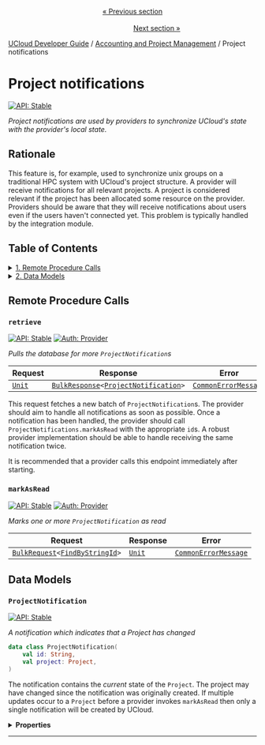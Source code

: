 <p align='center'>
<a href='/docs/developer-guide/accounting-and-projects/projects.md'>« Previous section</a>
&nbsp;&nbsp;&nbsp;&nbsp;&nbsp;&nbsp;&nbsp;&nbsp;&nbsp;&nbsp;&nbsp;&nbsp;&nbsp;&nbsp;&nbsp;&nbsp;&nbsp;&nbsp;&nbsp;&nbsp;&nbsp;&nbsp;&nbsp;&nbsp;&nbsp;&nbsp;&nbsp;&nbsp;&nbsp;&nbsp;&nbsp;&nbsp;&nbsp;&nbsp;&nbsp;&nbsp;&nbsp;&nbsp;&nbsp;&nbsp;&nbsp;&nbsp;&nbsp;&nbsp;&nbsp;&nbsp;&nbsp;&nbsp;&nbsp;&nbsp;&nbsp;&nbsp;&nbsp;&nbsp;&nbsp;&nbsp;&nbsp;&nbsp;&nbsp;&nbsp;&nbsp;&nbsp;&nbsp;&nbsp;&nbsp;&nbsp;&nbsp;&nbsp;&nbsp;&nbsp;&nbsp;&nbsp;&nbsp;&nbsp;&nbsp;&nbsp;&nbsp;&nbsp;&nbsp;&nbsp;&nbsp;&nbsp;&nbsp;&nbsp;&nbsp;&nbsp;&nbsp;&nbsp;&nbsp;&nbsp;&nbsp;&nbsp;&nbsp;&nbsp;&nbsp;&nbsp;&nbsp;&nbsp;&nbsp;&nbsp;&nbsp;&nbsp;&nbsp;&nbsp;&nbsp;&nbsp;&nbsp;&nbsp;&nbsp;&nbsp;&nbsp;&nbsp;&nbsp;&nbsp;&nbsp;&nbsp;&nbsp;&nbsp;&nbsp;&nbsp;&nbsp;&nbsp;&nbsp;&nbsp;&nbsp;&nbsp;&nbsp;&nbsp;&nbsp;&nbsp;&nbsp;&nbsp;&nbsp;&nbsp;&nbsp;&nbsp;&nbsp;&nbsp;&nbsp;&nbsp;&nbsp;&nbsp;&nbsp;&nbsp;&nbsp;&nbsp;&nbsp;&nbsp;&nbsp;&nbsp;&nbsp;&nbsp;&nbsp;<a href='/docs/developer-guide/accounting-and-projects/project-notifications-providers.md'>Next section »</a>
</p>


[UCloud Developer Guide](/docs/developer-guide/README.md) / [Accounting and Project Management](/docs/developer-guide/accounting-and-projects/README.md) / Project notifications
# Project notifications

[![API: Stable](https://img.shields.io/static/v1?label=API&message=Stable&color=green&style=flat-square)](/docs/developer-guide/core/api-conventions.md)

_Project notifications are used by providers to synchronize UCloud's state with the provider's local state._

## Rationale

This feature is, for example, used to synchronize unix groups on a traditional HPC system with UCloud's
project structure. A provider will receive notifications for all relevant projects. A project is considered
relevant if the project has been allocated some resource on the provider. Providers should be aware that
they will receive notifications about users even if the users haven't connected yet. This problem is
typically handled by the integration module.

## Table of Contents
<details>
<summary>
<a href='#remote-procedure-calls'>1. Remote Procedure Calls</a>
</summary>

<table><thead><tr>
<th>Name</th>
<th>Description</th>
</tr></thread>
<tbody>
<tr>
<td><a href='#retrieve'><code>retrieve</code></a></td>
<td>Pulls the database for more `ProjectNotification`s</td>
</tr>
<tr>
<td><a href='#markasread'><code>markAsRead</code></a></td>
<td>Marks one or more `ProjectNotification` as read</td>
</tr>
</tbody></table>


</details>

<details>
<summary>
<a href='#data-models'>2. Data Models</a>
</summary>

<table><thead><tr>
<th>Name</th>
<th>Description</th>
</tr></thread>
<tbody>
<tr>
<td><a href='#projectnotification'><code>ProjectNotification</code></a></td>
<td>A notification which indicates that a Project has changed</td>
</tr>
</tbody></table>


</details>


## Remote Procedure Calls

### `retrieve`

[![API: Stable](https://img.shields.io/static/v1?label=API&message=Stable&color=green&style=flat-square)](/docs/developer-guide/core/api-conventions.md)
[![Auth: Provider](https://img.shields.io/static/v1?label=Auth&message=Provider&color=informational&style=flat-square)](/docs/developer-guide/core/types.md#role)


_Pulls the database for more `ProjectNotification`s_

| Request | Response | Error |
|---------|----------|-------|
|<code><a href='https://kotlinlang.org/api/latest/jvm/stdlib/kotlin/-unit/'>Unit</a></code>|<code><a href='/docs/reference/dk.sdu.cloud.calls.BulkResponse.md'>BulkResponse</a>&lt;<a href='#projectnotification'>ProjectNotification</a>&gt;</code>|<code><a href='/docs/reference/dk.sdu.cloud.CommonErrorMessage.md'>CommonErrorMessage</a></code>|

This request fetches a new batch of `ProjectNotification`s. The provider should aim to handle all
notifications as soon as possible. Once a notification has been handled, the provider should call
`ProjectNotifications.markAsRead` with the appropriate `id`s. A robust provider implementation should
be able to handle receiving the same notification twice.

It is recommended that a provider calls this endpoint immediately after starting.


### `markAsRead`

[![API: Stable](https://img.shields.io/static/v1?label=API&message=Stable&color=green&style=flat-square)](/docs/developer-guide/core/api-conventions.md)
[![Auth: Provider](https://img.shields.io/static/v1?label=Auth&message=Provider&color=informational&style=flat-square)](/docs/developer-guide/core/types.md#role)


_Marks one or more `ProjectNotification` as read_

| Request | Response | Error |
|---------|----------|-------|
|<code><a href='/docs/reference/dk.sdu.cloud.calls.BulkRequest.md'>BulkRequest</a>&lt;<a href='/docs/reference/dk.sdu.cloud.FindByStringId.md'>FindByStringId</a>&gt;</code>|<code><a href='https://kotlinlang.org/api/latest/jvm/stdlib/kotlin/-unit/'>Unit</a></code>|<code><a href='/docs/reference/dk.sdu.cloud.CommonErrorMessage.md'>CommonErrorMessage</a></code>|




## Data Models

### `ProjectNotification`

[![API: Stable](https://img.shields.io/static/v1?label=API&message=Stable&color=green&style=flat-square)](/docs/developer-guide/core/api-conventions.md)


_A notification which indicates that a Project has changed_

```kotlin
data class ProjectNotification(
    val id: String,
    val project: Project,
)
```
The notification contains the _current_ state of the `Project`. The project may have changed since the
notification was originally created. If multiple updates occur to a `Project` before a provider invokes
`markAsRead` then only a single notification will be created by UCloud.

<details>
<summary>
<b>Properties</b>
</summary>

<details>
<summary>
<code>id</code>: <code><code><a href='https://kotlinlang.org/api/latest/jvm/stdlib/kotlin/-string/'>String</a></code></code> An identifier which uniquely identifies this notifications
</summary>



The identifier is never re-used for a new notifications.


</details>

<details>
<summary>
<code>project</code>: <code><code><a href='/docs/reference/dk.sdu.cloud.project.api.v2.Project.md'>Project</a></code></code> The current state of the project which has been updated
</summary>





</details>



</details>



---

